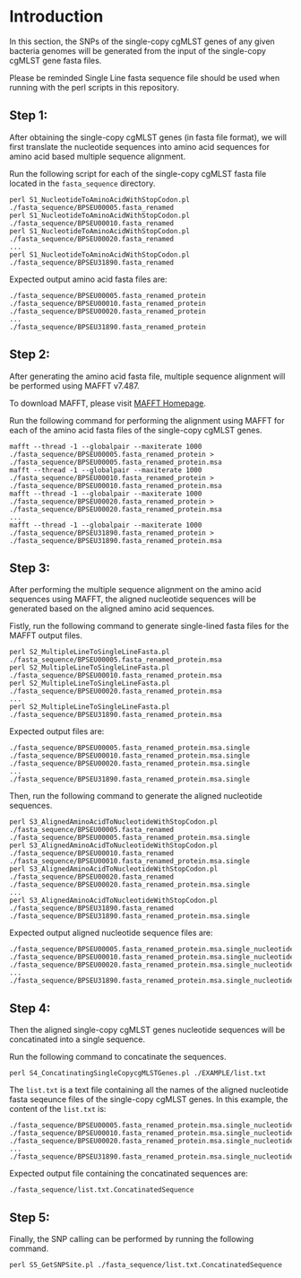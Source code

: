 # Introduction
In this section, the SNPs of the single-copy cgMLST genes of any given bacteria genomes will be generated from the input of the single-copy cgMLST gene fasta files.

Please be reminded Single Line fasta sequence file should be used when running with the perl scripts in this repository.

## Step 1:
After obtaining the single-copy cgMLST genes (in fasta file format), we will first translate the nucleotide sequences into amino acid sequences for amino acid based multiple sequence alignment.

Run the following script for each of the single-copy cgMLST fasta file located in the `fasta_sequence` directory.
```
perl S1_NucleotideToAminoAcidWithStopCodon.pl ./fasta_sequence/BPSEU00005.fasta_renamed
perl S1_NucleotideToAminoAcidWithStopCodon.pl ./fasta_sequence/BPSEU00010.fasta_renamed
perl S1_NucleotideToAminoAcidWithStopCodon.pl ./fasta_sequence/BPSEU00020.fasta_renamed
...
perl S1_NucleotideToAminoAcidWithStopCodon.pl ./fasta_sequence/BPSEU31890.fasta_renamed
```

Expected output amino acid fasta files are:

```
./fasta_sequence/BPSEU00005.fasta_renamed_protein
./fasta_sequence/BPSEU00010.fasta_renamed_protein
./fasta_sequence/BPSEU00020.fasta_renamed_protein
...
./fasta_sequence/BPSEU31890.fasta_renamed_protein
```

## Step 2:
After generating the amino acid fasta file, multiple sequence alignment will be performed using MAFFT v7.487.

To download MAFFT, please visit [MAFFT Homepage](https://mafft.cbrc.jp/alignment/software/).

Run the following command for performing the alignment using MAFFT for each of the amino acid fasta files of the single-copy cgMLST genes.
```
mafft --thread -1 --globalpair --maxiterate 1000 ./fasta_sequence/BPSEU00005.fasta_renamed_protein > ./fasta_sequence/BPSEU00005.fasta_renamed_protein.msa
mafft --thread -1 --globalpair --maxiterate 1000 ./fasta_sequence/BPSEU00010.fasta_renamed_protein > ./fasta_sequence/BPSEU00010.fasta_renamed_protein.msa
mafft --thread -1 --globalpair --maxiterate 1000 ./fasta_sequence/BPSEU00020.fasta_renamed_protein > ./fasta_sequence/BPSEU00020.fasta_renamed_protein.msa
...
mafft --thread -1 --globalpair --maxiterate 1000 ./fasta_sequence/BPSEU31890.fasta_renamed_protein > ./fasta_sequence/BPSEU31890.fasta_renamed_protein.msa
```

## Step 3:
After performing the multiple sequence alignment on the amino acid sequences using MAFFT, the aligned nucleotide sequences will be generated based on the aligned amino acid sequences.

Fistly, run the following command to generate single-lined fasta files for the MAFFT output files.

```
perl S2_MultipleLineToSingleLineFasta.pl ./fasta_sequence/BPSEU00005.fasta_renamed_protein.msa
perl S2_MultipleLineToSingleLineFasta.pl ./fasta_sequence/BPSEU00010.fasta_renamed_protein.msa
perl S2_MultipleLineToSingleLineFasta.pl ./fasta_sequence/BPSEU00020.fasta_renamed_protein.msa
...
perl S2_MultipleLineToSingleLineFasta.pl ./fasta_sequence/BPSEU31890.fasta_renamed_protein.msa
```

Expected output files are:
```
./fasta_sequence/BPSEU00005.fasta_renamed_protein.msa.single
./fasta_sequence/BPSEU00010.fasta_renamed_protein.msa.single
./fasta_sequence/BPSEU00020.fasta_renamed_protein.msa.single
...
./fasta_sequence/BPSEU31890.fasta_renamed_protein.msa.single
```

Then, run the following command to generate the aligned nucleotide sequences.

 ```
 perl S3_AlignedAminoAcidToNucleotideWithStopCodon.pl ./fasta_sequence/BPSEU00005.fasta_renamed ./fasta_sequence/BPSEU00005.fasta_renamed_protein.msa.single
 perl S3_AlignedAminoAcidToNucleotideWithStopCodon.pl ./fasta_sequence/BPSEU00010.fasta_renamed ./fasta_sequence/BPSEU00010.fasta_renamed_protein.msa.single
 perl S3_AlignedAminoAcidToNucleotideWithStopCodon.pl ./fasta_sequence/BPSEU00020.fasta_renamed ./fasta_sequence/BPSEU00020.fasta_renamed_protein.msa.single
 ...
 perl S3_AlignedAminoAcidToNucleotideWithStopCodon.pl ./fasta_sequence/BPSEU31890.fasta_renamed ./fasta_sequence/BPSEU31890.fasta_renamed_protein.msa.single
 ```

Expected output aligned nucleotide sequence files are:
```
./fasta_sequence/BPSEU00005.fasta_renamed_protein.msa.single_nucleotide
./fasta_sequence/BPSEU00010.fasta_renamed_protein.msa.single_nucleotide
./fasta_sequence/BPSEU00020.fasta_renamed_protein.msa.single_nucleotide
...
./fasta_sequence/BPSEU31890.fasta_renamed_protein.msa.single_nucleotide
```

## Step 4:

Then the aligned single-copy cgMLST genes nucleotide sequences will be concatinated into a single sequence.

Run the following command to concatinate the sequences.

```
perl S4_ConcatinatingSingleCopycgMLSTGenes.pl ./EXAMPLE/list.txt
```

The `list.txt` is a text file containing all the names of the aligned nucleotide fasta seqeunce files of the single-copy cgMLST genes.
In this example, the content of the `list.txt` is:
```
./fasta_sequence/BPSEU00005.fasta_renamed_protein.msa.single_nucleotide
./fasta_sequence/BPSEU00010.fasta_renamed_protein.msa.single_nucleotide
./fasta_sequence/BPSEU00020.fasta_renamed_protein.msa.single_nucleotide
...
./fasta_sequence/BPSEU31890.fasta_renamed_protein.msa.single_nucleotide
```
Expected output file containing the concatinated sequences are:

`./fasta_sequence/list.txt.ConcatinatedSequence`

## Step 5:
Finally, the SNP calling can be performed by running the following command.

```
perl S5_GetSNPSite.pl ./fasta_sequence/list.txt.ConcatinatedSequence
```
